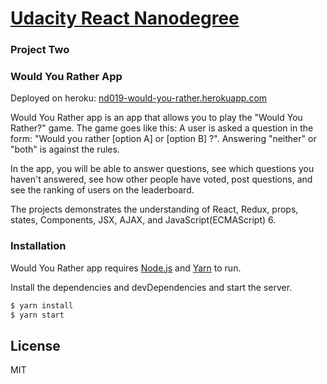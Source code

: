 # [Udacity React Nanodegree](https://nd019-would-you-rather.herokuapp.com)

### Project Two
### Would You Rather App

Deployed on heroku: [nd019-would-you-rather.herokuapp.com](https://nd019-would-you-rather.herokuapp.com)

Would You Rather app is an app that allows you to play the "Would You Rather?" game. The game goes like this: A user is asked a question in the form: "Would you rather [option A] or [option B] ?". Answering "neither" or "both" is against the rules.

In the app, you will be able to answer questions, see which questions you haven't answered, see how other people have voted, post questions, and see the ranking of users on the leaderboard.

The projects demonstrates the understanding of React, Redux, props, states, Components, JSX, AJAX, and JavaScript(ECMAScript) 6.

### Installation

Would You Rather app requires [Node.js](https://nodejs.org/) and [Yarn](https://yarnpkg.com) to run.
 
Install the dependencies and devDependencies and start the server.

```sh
$ yarn install
$ yarn start
```

License
----

MIT